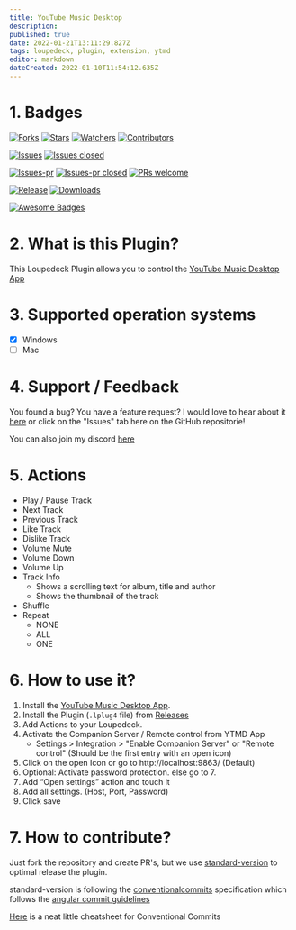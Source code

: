 ```yaml
---
title: YouTube Music Desktop
description: 
published: true
date: 2022-01-21T13:11:29.827Z
tags: loupedeck, plugin, extension, ytmd
editor: markdown
dateCreated: 2022-01-10T11:54:12.635Z
---
```


# 1. Badges
[![Forks](https://img.shields.io/github/forks/XeroxDev/Loupedeck-plugin-YTMDesktop?color=blue&style=for-the-badge)](https://github.com/XeroxDev/Loupedeck-plugin-YTMDesktop/network/members)  [![Stars](https://img.shields.io/github/stars/XeroxDev/Loupedeck-plugin-YTMDesktop?color=yellow&style=for-the-badge)](https://github.com/XeroxDev/Loupedeck-plugin-YTMDesktop/stargazers) [![Watchers](https://img.shields.io/github/watchers/XeroxDev/Loupedeck-plugin-YTMDesktop?color=lightgray&style=for-the-badge)](https://github.com/XeroxDev/Loupedeck-plugin-YTMDesktop/watchers) [![Contributors](https://img.shields.io/github/contributors/XeroxDev/Loupedeck-plugin-YTMDesktop?color=green&style=for-the-badge)](https://github.com/XeroxDev/Loupedeck-plugin-YTMDesktop/graphs/contributors)

[![Issues](https://img.shields.io/github/issues/XeroxDev/Loupedeck-plugin-YTMDesktop?color=yellow&style=for-the-badge)](https://github.com/XeroxDev/Loupedeck-plugin-YTMDesktop/issues) [![Issues closed](https://img.shields.io/github/issues-closed/XeroxDev/Loupedeck-plugin-YTMDesktop?color=yellow&style=for-the-badge)](https://github.com/XeroxDev/Loupedeck-plugin-YTMDesktop/issues?q=is%3Aissue+is%3Aclosed)

[![Issues-pr](https://img.shields.io/github/issues-pr/XeroxDev/Loupedeck-plugin-YTMDesktop?color=yellow&style=for-the-badge)](https://github.com/XeroxDev/Loupedeck-plugin-YTMDesktop/pulls) [![Issues-pr closed](https://img.shields.io/github/issues-pr-closed/XeroxDev/Loupedeck-plugin-YTMDesktop?color=yellow&style=for-the-badge)](https://github.com/XeroxDev/Loupedeck-plugin-YTMDesktop/pulls?q=is%3Apr+is%3Aclosed) [![PRs welcome](https://img.shields.io/badge/PRs-welcome-brightgreen.svg?style=for-the-badge)](https://github.com/XeroxDev/Loupedeck-plugin-YTMDesktop/compare)

<!-- [![Build](https://img.shields.io/github/workflow/status/XeroxDev/Loupedeck-plugin-YTMDesktop/CI-CD?style=for-the-badge)](https://github.com/XeroxDev/Loupedeck-plugin-YTMDesktop/actions?query=workflow%3A%22CI-CD%22) -->
[![Release](https://img.shields.io/github/release/XeroxDev/Loupedeck-plugin-YTMDesktop?color=black&style=for-the-badge)](https://github.com/XeroxDev/Loupedeck-plugin-YTMDesktop/releases) [![Downloads](https://img.shields.io/github/downloads/XeroxDev/Loupedeck-plugin-YTMDesktop/total.svg?color=cyan&style=for-the-badge&logo=github)]()

[![Awesome Badges](https://img.shields.io/badge/badges-awesome-green?style=for-the-badge)](https://shields.io)

# 2. What is this Plugin?
This Loupedeck Plugin allows you to control the [YouTube Music Desktop App](https://github.com/ytmdesktop/ytmdesktop)

# 3. Supported operation systems
- [X] Windows
- [ ] Mac

# 4. Support / Feedback
You found a bug? You have a feature request? I would love to hear about it [here](https://github.com/XeroxDev/Loupedeck-plugin-YTMDesktop/issues/new/choose) or click on the "Issues" tab here on the GitHub repositorie!

You can also join my discord [here](https://s.tswi.me/discord)

# 5. Actions

- Play / Pause Track
- Next Track
- Previous Track
- Like Track
- Dislike Track
- Volume Mute
- Volume Down
- Volume Up
- Track Info
  - Shows a scrolling text for album, title and author
  - Shows the thumbnail of the track
- Shuffle
- Repeat
  - NONE
  - ALL
  - ONE

# 6. How to use it?

1. Install the [YouTube Music Desktop App](https://github.com/ytmdesktop/ytmdesktop).
2. Install the Plugin (`.lplug4` file) from [Releases](https://github.com/XeroxDev/Loupedeck-plugin-YTMDesktop/releases)
3. Add Actions to your Loupedeck.
4. Activate the Companion Server / Remote control from YTMD App
    - Settings > Integration > "Enable Companion Server" or "Remote control" (Should be the first entry with an open icon)
5. Click on the open Icon or go to http://localhost:9863/ (Default)
6. Optional: Activate password protection. else go to 7.
7. Add “Open settings” action and touch it
8. Add all settings. (Host, Port, Password)
9. Click save

# 7. How to contribute?

Just fork the repository and create PR's, but we use [standard-version](https://github.com/conventional-changelog/standard-version) to optimal release the plugin.

standard-version is following the [conventionalcommits](https://www.conventionalcommits.org) specification which follows the [angular commit guidelines](https://github.com/angular/angular/blob/22b96b9/CONTRIBUTING.md#-commit-message-guidelines)

[Here](https://kapeli.com/cheat_sheets/Conventional_Commits.docset/Contents/Resources/Documents/index) is a neat little cheatsheet for Conventional Commits
